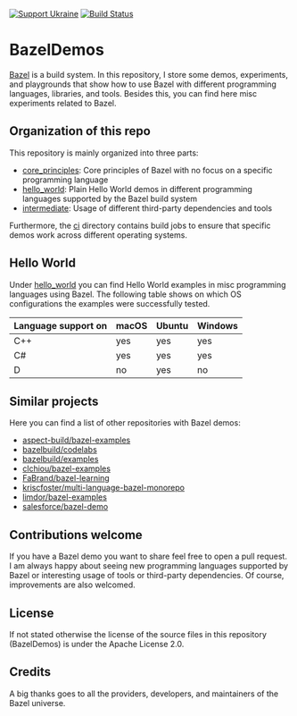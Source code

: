 <!--
SPDX-FileCopyrightText: 2022 Julian Amann <dev@vertexwahn.de>
SPDX-License-Identifier: Apache-2.0
-->

[![Support Ukraine](https://img.shields.io/badge/Support-Ukraine-FFD500?style=flat&labelColor=005BBB)](https://opensource.fb.com/support-ukraine)
[![Build Status](https://vertexwahn.visualstudio.com/BazelDemos/_apis/build/status/Vertexwahn.BazelDemos?branchName=main)](https://vertexwahn.visualstudio.com/BazelDemos/_build/latest?definitionId=6&branchName=master)

# BazelDemos

[Bazel](https://bazel.build/) is a build system.
In this repository,
I store some demos, experiments, 
and playgrounds that show how to use Bazel with different programming languages, 
libraries, and tools.
Besides this, 
you can find here misc experiments related to Bazel.

## Organization of this repo

This repository is mainly organized into three parts:

- [core_principles](/core_principles): Core principles of Bazel with no focus on a specific programming language
- [hello_world](/hello_world): Plain Hello World demos in different programming languages supported by the Bazel build system
- [intermediate](/intermediate): Usage of different third-party dependencies and tools

Furthermore, the [ci](/ci) directory contains build jobs to ensure that specific demos work across different operating systems.

## Hello World

Under [hello_world](/hello_world) you can find Hello World examples in misc programming languages using Bazel.
The following table shows on which OS configurations the examples were successfully tested. 

| Language support on  | macOS   | Ubuntu |  Windows |
| -------------------- | ------- | ------ |  ------- |
| C++                  | yes     | yes    |  yes     |
| C#                   | yes     | yes    |  yes     |
| D                    | no      | yes    |  no      |

## Similar projects

Here you can find a list of other repositories with Bazel demos:

- [aspect-build/bazel-examples](https://github.com/aspect-build/bazel-examples)
- [bazelbuild/codelabs](https://github.com/bazelbuild/codelabs)
- [bazelbuild/examples](https://github.com/bazelbuild/examples)
- [clchiou/bazel-examples](https://github.com/clchiou/bazel-examples)
- [FaBrand/bazel-learning](https://github.com/FaBrand/bazel-learning)
- [kriscfoster/multi-language-bazel-monorepo](https://github.com/kriscfoster/multi-language-bazel-monorepo)
- [limdor/bazel-examples](https://github.com/limdor/bazel-examples)
- [salesforce/bazel-demo](https://github.com/salesforce/bazel-demo)

## Contributions welcome

If you have a Bazel demo you want to share feel free to open a pull request.
I am always happy about seeing new programming languages supported by Bazel or interesting usage of tools or third-party dependencies.
Of course, improvements are also welcomed.

## License

If not stated otherwise the license of the source files in this repository (BazelDemos) is under the Apache License 2.0.

## Credits

A big thanks goes to all the providers, developers, and maintainers of the Bazel universe.
